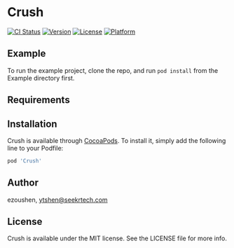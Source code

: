 # Crush

[![CI Status](https://img.shields.io/travis/mill010363/Crush.svg?style=flat)](https://travis-ci.org/mill010363/Crush)
[![Version](https://img.shields.io/cocoapods/v/Crush.svg?style=flat)](https://cocoapods.org/pods/Crush)
[![License](https://img.shields.io/cocoapods/l/Crush.svg?style=flat)](https://cocoapods.org/pods/Crush)
[![Platform](https://img.shields.io/cocoapods/p/Crush.svg?style=flat)](https://cocoapods.org/pods/Crush)

## Example

To run the example project, clone the repo, and run `pod install` from the Example directory first.

## Requirements

## Installation

Crush is available through [CocoaPods](https://cocoapods.org). To install
it, simply add the following line to your Podfile:

```ruby
pod 'Crush'
```

## Author

ezoushen, ytshen@seekrtech.com

## License

Crush is available under the MIT license. See the LICENSE file for more info.
